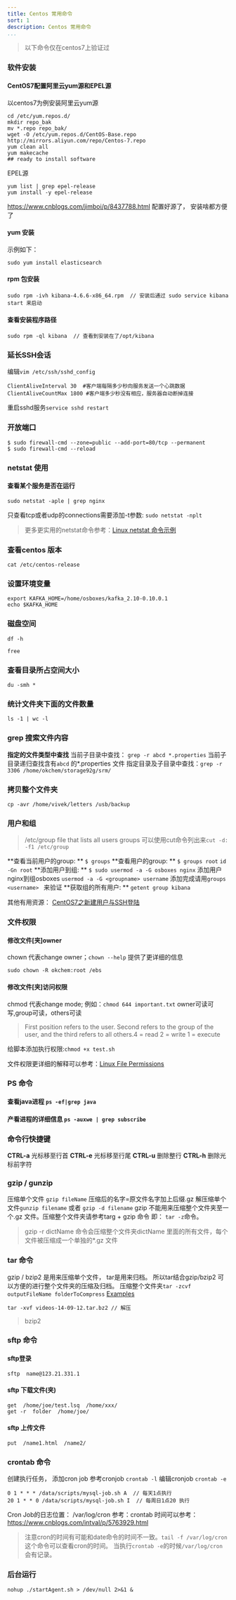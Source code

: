 ```yaml
---
title: Centos 常用命令
sort: 1
description: Centos 常用命令
...
```


> 以下命令仅在centos7上验证过

### 软件安装
#### CentOS7配置阿里云yum源和EPEL源
 以centos7为例安装阿里云yum源
```
cd /etc/yum.repos.d/
mkdir repo_bak
mv *.repo repo_bak/
wget -O /etc/yum.repos.d/CentOS-Base.repo http://mirrors.aliyun.com/repo/Centos-7.repo
yum clean all
yum makecache
## ready to install software
```
EPEL源
```
yum list | grep epel-release
yum install -y epel-release
```
https://www.cnblogs.com/jimboi/p/8437788.html  配置好源了， 安装啥都方便了
#### yum 安装
示例如下：
```
sudo yum install elasticsearch
```

#### rpm  包安装
```
sudo rpm -ivh kibana-4.6.6-x86_64.rpm  // 安装后通过 sudo service kibana start 来启动
```

#### 查看安装程序路径
```
sudo rpm -ql kibana  // 查看到安装在了/opt/kibana
```

###  延长SSH会话
编辑`vim /etc/ssh/sshd_config`
```
ClientAliveInterval 30  #客户端每隔多少秒向服务发送一个心跳数据
ClientAliveCountMax 1800 #客户端多少秒没有相应，服务器自动断掉连接
```
重启sshd服务`service sshd restart`

### 开放端口

```
$ sudo firewall-cmd --zone=public --add-port=80/tcp --permanent
$ sudo firewall-cmd --reload
```

### netstat 使用
#### 查看某个服务是否在运行

```
sudo netstat -aple | grep nginx
```
只查看tcp或者udp的connections需要添加-t参数: `sudo netstat -nplt` 
> 更多更实用的netstat命令参考：[Linux netstat 命令示例](http://www.binarytides.com/linux-netstat-command-examples/)

### 查看centos 版本
```
cat /etc/centos-release
```
### 设置环境变量 

```
export KAFKA_HOME=/home/osboxes/kafka_2.10-0.10.0.1
echo $KAFKA_HOME
```
### 磁盘空间

```
df -h
```
```
free
```
### 查看目录所占空间大小

```
du -smh *
```
### 统计文件夹下面的文件数量
```
ls -1 | wc -l
```
### grep 搜索文件内容
**指定的文件类型中查找**
当前子目录中查找： `grep -r abcd *.properties` 当前子目录递归查找含有`abcd` 的*.properties 文件
指定目录及子目录中查找：`grep -r 3306 /home/okchem/storage92g/srm/ ` 

### 拷贝整个文件夹
```
cp -avr /home/vivek/letters /usb/backup
```
### 用户和组
> /etc/group file that lists all users groups  可以使用cut命令列出来`cut -d: -f1 /etc/group`

**查看当前用户的group:	** `$ groups`
**查看用户的group:	** `$ groups root` `id -Gn root`
**添加用户到组:	** `$ sudo usermod -a -G osboxes nginx` 添加用户nginx到组osboxes  `usermod -a -G <groupname> username` 添加完成请用`groups <username> ` 来验证
**获取组的所有用户:	** `getent group kibana`

其他有用资源： [CentOS7之新建用户与SSH登陆](https://segmentfault.com/a/1190000004141370)
### 文件权限
#### 修改文件[夹]owner
chown 代表change owner；`chown --help` 提供了更详细的信息
```
sudo chown -R okchem:root /ebs
```
#### 修改文件[夹]访问权限
chmod 代表change mode; 
例如：`chmod 644 important.txt` owner可读可写,group可读，others可读
> First position refers to the user. Second refers to the group of the user, and the third refers to all others.4 = read 2 = write 1 = execute

给脚本添加执行权限:`chmod +x test.sh `

文件权限更详细的解释可以参考：[Linux File Permissions](https://www.pluralsight.com/blog/it-ops/linux-file-permissions)
### PS 命令
#### 查看java进程 `ps -ef|grep java`
#### 产看进程的详细信息 `ps -auxwe | grep subscribe`

### 命令行快捷键
**CTRL-a** 光标移至行首
**CTRL-e** 光标移至行尾
**CTRL-u** 删除整行
**CTRL-h**	删除光标前字符

### gzip / gunzip
 压缩单个文件 `gzip fileName` 压缩后的名字=原文件名字加上后缀.gz
 解压缩单个文件`gunzip filename` 或者 `gzip -d filename`
gzip 不能用来压缩整个文件夹至一个.gz 文件。压缩整个文件夹请参考targ + gzip 命令 即： `tar -z`命令。
> gzip -r  dictName 命令会压缩整个文件夹dictName 里面的所有文件，每个文件被压缩成一个单独的*.gz 文件
### tar 命令
gzip / bzip2 是用来压缩单个文件， tar是用来归档。 所以tar结合gzip/bzip2 可以方便的进行整个文件夹的压缩及归档。
压缩整个文件夹`tar -zcvf outputFileName folderToCompress` 
[Examples](https://www.tecmint.com/18-tar-command-examples-in-linux/)
```
tar -xvf videos-14-09-12.tar.bz2 // 解压
```
> bzip2 

### sftp 命令
#### sftp登录
```
sftp  name@123.21.331.1
```
#### sftp 下载文件(夹)
```
get  /home/joe/test.lsq  /home/xxx/
get -r  folder  /home/joe/
```
#### sftp 上传文件
```
put  /name1.html  /name2/
```

### crontab 命令
创建执行任务， 添加cron job
参考cronjob `crontab -l`
编辑cronjob `crontab -e`

```
0 1 * * * /data/scripts/mysql-job.sh A  // 每天1点执行
20 1 * * 0 /data/scripts/mysql-job.sh I  // 每周日1点20 执行
```
Cron Job的日志位置： /var/log/cron
参考：crontab 时间可以参考： https://www.cnblogs.com/intval/p/5763929.html
> 注意cron的时间有可能和date命令的时间不一致。`tail -f /var/log/cron` 这个命令可以查看cron的时间。 当执行`crontab -e`的时候`/var/log/cron`会有记录。

### 后台运行
```
nohup ./startAgent.sh > /dev/null 2>&1 &
```